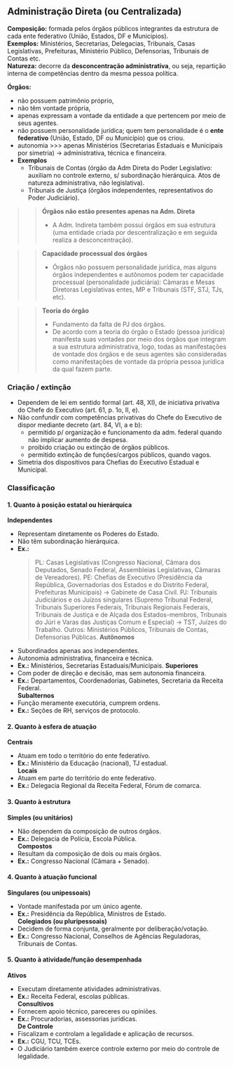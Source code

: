 ## Administração Direta (ou Centralizada)

**Composição:** formada pelos órgãos públicos integrantes da estrutura de cada ente federativo (União, Estados, DF e Municípios).  
**Exemplos:** Ministérios, Secretarias, Delegacias, Tribunais, Casas Legislativas, Prefeituras, Ministério Público, Defensorias, Tribunais de Contas etc.  
**Natureza:** decorre da **desconcentração administrativa**, ou seja, repartição interna de competências dentro da mesma pessoa política.  

**Órgãos:**
- não possuem patrimônio próprio,  
- não têm vontade própria,  
- apenas expressam a vontade da entidade a que pertencem por meio de seus agentes.  
- não possuem personalidade jurídica; quem tem personalidade é o **ente federativo** (União, Estado, DF ou Município) que os criou.  
- autonomia >>> apenas Ministérios (Secretarias Estaduais e Municipais por simetria) -> administrativa, técnica e financeira. 
- **Exemplos** 
    - Tribunais de Contas (órgão da Adm Direta do Poder Legislativo: auxiliam no controle externo, s/ subordinação hierárquica. Atos de natureza administrativa, não legislativa).
    - Tribunais de Justiça (órgãos independentes, representativos do Poder Judiciário).

>> **Órgãos não estão presentes apenas na Adm. Direta** 
>> - A Adm. Indireta também possui órgãos em sua estrutura (uma entidade criada por descentralização e em seguida realiza a desconcentração).

>> **Capacidade processual dos órgãos**
>> - Órgãos não possuem personalidade jurídica, mas alguns órgãos independentes e autônomos podem ter capacidade processual (personalidade judiciária): Câmaras e Mesas Diretoras Legislativas entes, MP e Tribunais (STF, STJ, TJs, etc).

>> **Teoria do órgão**
>> - Fundamento da falta de PJ dos órgãos.
>> - De acordo com a teoria do órgão o Estado (pessoa jurídica) manifesta suas vontades por meio dos órgãos que integram a sua estrutura administrativa, logo, todas as manifestações de vontade dos órgãos e de seus agentes são consideradas como manifestações de vontade da própria pessoa jurídica da qual fazem parte.

### Criação / extinção
- Dependem de lei em sentido formal (art. 48, XI), de iniciativa privativa do Chefe do Executivo (art. 61, p. 1o, II, e).
- Não confundir com competências privativas do Chefe do Executivo de dispor mediante decreto (art. 84, VI, a e b):
    - permitido p/ organização e funcionamento da adm. federal quando não implicar aumento de despesa.   
    - proibido criação ou extinção de órgãos públicos.
    - permitido extinção de funções/cargos públicos, quando vagos.
- Simetria dos dispositivos para Chefias do Executivo Estadual e Municipal.

### Classificação

#### 1. Quanto à posição estatal ou hierárquica
**Independentes**
- Representam diretamente os Poderes do Estado.  
- Não têm subordinação hierárquica.  
- **Ex.:**  
    > PL: Casas Legislativas (Congresso Nacional, Câmara dos Deputados, Senado Federal, Assembleias Legislativas, Câmaras de Vereadores).
    > PE: Chefias de Executivo (Presidência da República, Governadorias dos Estados e do Distrito Federal, Prefeituras Municipais) -> Gabinete de Casa Civil.
    > PJ: Tribunais Judiciários e os Juízos singulares (Supremo Tribunal Federal, Tribunais Superiores Federais, Tribunais Regionais Federais, Tribunais de Justiça e de Alçada dos Estados-membros, Tribunais do Júri e Varas das Justiças Comum e Especial) -> TST, Juízes do Trabalho.
    > Outros: Ministérios Públicos, Tribunais de Contas, Defensorias Públicas.
**Autônomos**
- Subordinados apenas aos independentes.  
- Autonomia administrativa, financeira e técnica.  
- **Ex.:** Ministérios, Secretarias Estaduais/Municipais.
**Superiores**
- Com poder de direção e decisão, mas sem autonomia financeira.  
- **Ex.:** Departamentos, Coordenadorias, Gabinetes, Secretaria da Receita Federal.  
**Subalternos**
- Função meramente executória, cumprem ordens.  
- **Ex.:** Seções de RH, serviços de protocolo.  

#### 2. Quanto à esfera de atuação
**Centrais**
- Atuam em todo o território do ente federativo.  
- **Ex.:** Ministério da Educação (nacional), TJ estadual.  
**Locais**
- Atuam em parte do território do ente federativo.  
- **Ex.:** Delegacia Regional da Receita Federal, Fórum de comarca.  

#### 3. Quanto à estrutura
**Simples (ou unitários)**
- Não dependem da composição de outros órgãos.  
- **Ex.:** Delegacia de Polícia, Escola Pública.  
**Compostos**
- Resultam da composição de dois ou mais órgãos.  
- **Ex.:** Congresso Nacional (Câmara + Senado).  

#### 4. Quanto à atuação funcional
**Singulares (ou unipessoais)**
- Vontade manifestada por um único agente.  
- **Ex.:** Presidência da República, Ministros de Estado.  
**Colegiados (ou pluripessoais)**
- Decidem de forma conjunta, geralmente por deliberação/votação.  
- **Ex.:** Congresso Nacional, Conselhos de Agências Reguladoras, Tribunais de Contas.

#### 5. Quanto à atividade/função desempenhada
**Ativos**
- Executam diretamente atividades administrativas.  
- **Ex.:** Receita Federal, escolas públicas.  
**Consultivos**
- Fornecem apoio técnico, pareceres ou opiniões.  
- **Ex.:** Procuradorias, assessorias jurídicas.  
**De Controle**
- Fiscalizam e controlam a legalidade e aplicação de recursos.  
- **Ex.:** CGU, TCU, TCEs.  
- O Judiciário também exerce controle externo por meio do controle de legalidade.  



